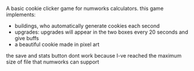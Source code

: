 A basic cookie clicker game for numworks calculators.
this game implements:
- buildings, who automatically generate cookies each second
- upgrades: upgrades will appear in the two boxes every 20 seconds and give buffs
- a beautiful cookie made in pixel art

the save and stats button dont work because I-ve reached the maximum size of file that numworks can support
